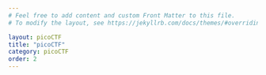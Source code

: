 ```yaml
---
# Feel free to add content and custom Front Matter to this file.
# To modify the layout, see https://jekyllrb.com/docs/themes/#overriding-theme-defaults

layout: picoCTF
title: "picoCTF" 
category: picoCTF
order: 2
---
```

